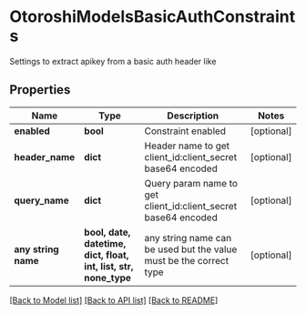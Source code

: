 # OtoroshiModelsBasicAuthConstraints

Settings to extract apikey from a basic auth header like

## Properties
Name | Type | Description | Notes
------------ | ------------- | ------------- | -------------
**enabled** | **bool** | Constraint enabled | [optional] 
**header_name** | **dict** | Header name to get client_id:client_secret base64 encoded | [optional] 
**query_name** | **dict** | Query param name to get client_id:client_secret base64 encoded | [optional] 
**any string name** | **bool, date, datetime, dict, float, int, list, str, none_type** | any string name can be used but the value must be the correct type | [optional]

[[Back to Model list]](../README.md#documentation-for-models) [[Back to API list]](../README.md#documentation-for-api-endpoints) [[Back to README]](../README.md)



